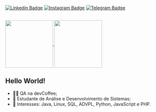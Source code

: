 <p align="center">

[![Linkedin Badge](https://img.shields.io/badge/-LinkedIn-0e76a8?style=flat-square&logo=Linkedin&logoColor=white)](https://www.linkedin.com/in/guilherme-vesco/)
[![Instagram Badge](https://img.shields.io/badge/-Instagram-e4405f?style=flat-square&logo=Instagram&logoColor=white)](https://instagram.com/glerm0/)
[![Telegram Badge](https://img.shields.io/badge/-Telegram-0088cc?style=flat-square&logo=Telegram&logoColor=white)](https://t.me/glerm0)

<br>
  
  <a href="https://github.com/anuraghazra/github-readme-stats">
    <img
      align="center"
      height="150em"
      src="https://github-readme-stats.vercel.app/api?username=gVesco&show_icons=true&theme=gotham"
    />
  </a>
 
  <a href="https://github.com/anuraghazra/github-readme-stats">
    <img
      align="center"
      height="150em"
      src="https://github-readme-stats.vercel.app/api/top-langs/?username=gVesco&layout=compact&theme=gotham"
    />
  </a>

</p>

## Hello World! 

- 👨‍💻 QA na devCoffee;
- 🤔 Estudante de Análise e Desenvolvimento de Sistemas;
- 💙 Interesses: Java, Linux, SQL, ADVPL, Python, JavaScript e PHP.
<!--

- 🔭 I’m currently working on ...
- 🌱 I’m currently learning ...
- 👯 I’m looking to collaborate on ...
- 🤔 I’m looking for help with ...
- 💬 Ask me about ...
- 📫 How to reach me: ...
- 😄 Pronouns: ...
- ⚡ Fun fact: ...
-->
